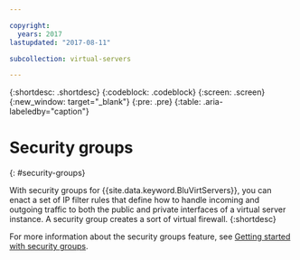 ```yaml
---

copyright:
  years: 2017
lastupdated: "2017-08-11"

subcollection: virtual-servers

---
```


{:shortdesc: .shortdesc}
{:codeblock: .codeblock}
{:screen: .screen}
{:new_window: target="_blank"}
{:pre: .pre}
{:table: .aria-labeledby="caption"}


# Security groups
{: #security-groups}

With security groups for {{site.data.keyword.BluVirtServers}}, you can enact a set of IP filter rules that define how to handle incoming and
outgoing traffic to both the public and private interfaces of a virtual server instance. A security group creates a sort of virtual firewall.
{:shortdesc}

For more information about the security groups feature, see [Getting started with security groups](/docs/infrastructure/security-groups?topic=security-groups-getting-started).
